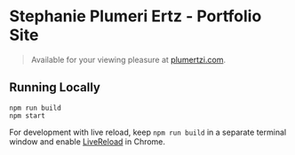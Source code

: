 # Stephanie Plumeri Ertz - Portfolio Site

> Available for your viewing pleasure at [plumertzi.com](http://plumertzi.com).

## Running Locally
```
npm run build
npm start
```

For development with live reload, keep `npm run build` in a separate terminal window and enable [LiveReload](https://chrome.google.com/webstore/detail/livereload/jnihajbhpnppcggbcgedagnkighmdlei?hl=en) in Chrome.
